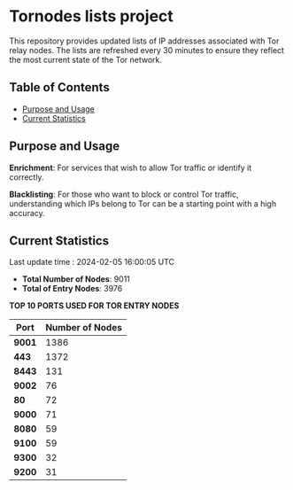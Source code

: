 # Tornodes lists project

This repository provides updated lists of IP addresses associated with Tor relay nodes. The lists are refreshed every 30 minutes to ensure they reflect the most current state of the Tor network.

## Table of Contents

- [Purpose and Usage](#purpose-and-usage)
- [Current Statistics](#current-statistics)


## Purpose and Usage

**Enrichment**: For services that wish to allow Tor traffic or identify it correctly.

**Blacklisting**: For those who want to block or control Tor traffic, understanding which IPs belong to Tor can be a starting point with a high accuracy.

## Current Statistics

Last update time : 2024-02-05 16:00:05 UTC

- **Total Number of Nodes**: 9011
- **Total of Entry Nodes**: 3976

**TOP 10 PORTS USED FOR TOR ENTRY NODES**

| **Port** | **Number of Nodes** |
|------|-----------------|
| **9001**   | 1386  |
| **443**   | 1372  |
| **8443**   | 131  |
| **9002**   | 76  |
| **80**   | 72  |
| **9000**   | 71  |
| **8080**   | 59  |
| **9100**   | 59  |
| **9300**   | 32  |
| **9200**   | 31  |

